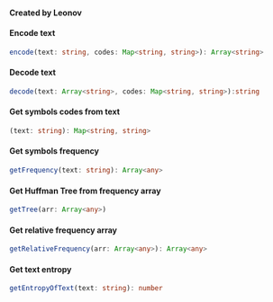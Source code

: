 #### Created by Leonov
#### Encode text
```typescript
encode(text: string, codes: Map<string, string>): Array<string>
```

#### Decode text
```typescript
decode(text: Array<string>, codes: Map<string, string>):string
```

#### Get symbols codes from text
```typescript
(text: string): Map<string, string>
```

#### Get symbols frequency
```typescript
getFrequency(text: string): Array<any>
```

#### Get Huffman Tree from frequency array
```typescript
getTree(arr: Array<any>)
```

#### Get relative frequency array
```typescript
getRelativeFrequency(arr: Array<any>): Array<any>
```

#### Get text entropy
```typescript
getEntropyOfText(text: string): number
```

